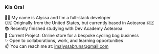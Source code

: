 ### Kia Ora! 

👩‍💻 My name is Alyssa and I'm a full-stack developer  
🇺🇸 Originally from the United States, but currently based in Aotearoa 🇳🇿  
📚 Recently finished studying with Dev Academy Aotearoa  
🌱 Current Project: Online store for a bespoke cycling bag business  
✨ Open to collaborations, work, and learning opportunities  
📫 You can reach me at: imalyssabruns@gmail.com  
